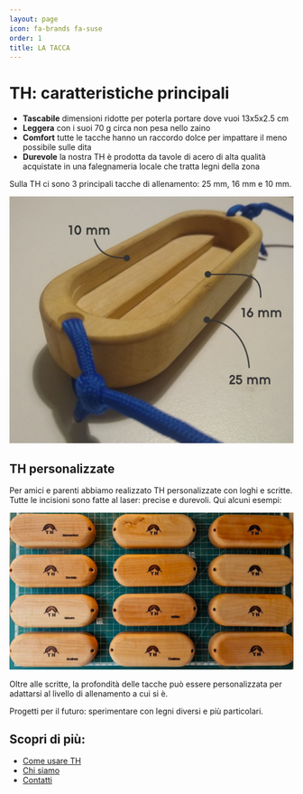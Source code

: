 ```yaml
---
layout: page
icon: fa-brands fa-suse
order: 1
title: LA TACCA
---
```

# TH: caratteristiche principali

- **Tascabile** dimensioni ridotte per poterla portare dove vuoi 13x5x2.5 cm
- **Leggera** con i suoi 70 g circa non pesa nello zaino
- **Comfort** tutte le tacche hanno un raccordo dolce per impattare il meno possibile sulle dita
- **Durevole** la nostra TH è prodotta da tavole di acero di alta qualità acquistate in una falegnameria locale che tratta legni della zona

Sulla TH ci sono 3 principali tacche di allenamento: 25 mm, 16 mm e 10 mm. 

![dimensioni_tacche](https://raw.githubusercontent.com/th-latacca/figs/main/DimTacche.png)

## TH personalizzate

Per amici e parenti abbiamo realizzato TH personalizzate con loghi e scritte. Tutte le incisioni sono fatte al laser: precise e durevoli. Qui alcuni esempi:

![personalizzazioni](https://raw.githubusercontent.com/th-latacca/figs/main/photo_5877323816278015846_y.jpg)

Oltre alle scritte, la profondità delle tacche può essere personalizzata per adattarsi al livello di allenamento a cui si è. 

Progetti per il futuro: sperimentare con legni diversi e più particolari.

## Scopri di più:
- [Come usare TH](/modi-d'uso/)
- [Chi siamo](/chi-siamo/)
- [Contatti](/contatti/)
